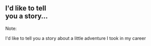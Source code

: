 ## I'd like to tell<br>you a story&hellip;

Note:

I'd like to tell you a story about a little adventure I took in my career
